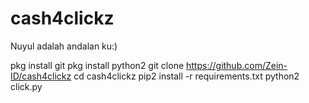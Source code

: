 # cash4clickz
Nuyul adalah andalan ku:)

pkg install git
pkg install python2
git clone https://github.com/Zein-ID/cash4clickz
cd cash4clickz
pip2 install -r requirements.txt
python2 click.py
